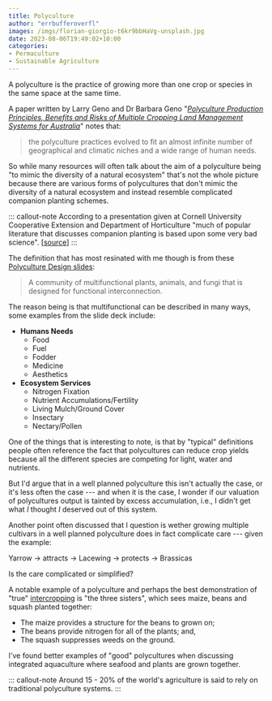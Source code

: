 ```yaml
---
title: Polyculture
author: "errbufferoverfl"
images: /imgs/florian-giorgio-t6kr9bbHaVg-unsplash.jpg
date: 2023-08-06T19:49:02+10:00
categories:
- Permaculture
- Sustainable Agriculture
---
```


A polyculture is the practice of growing more than one crop or species in the same space at the same time.

A paper written by Larry Geno and Dr Barbara Geno "[*Polyculture Production Principles, Benefits and Risks of Multiple Cropping Land Management Systems for Australia*](https://agrifutures.com.au/wp-content/uploads/publications/01-034.pdf)" notes that:

> the polyculture practices evolved to fit an almost infinite number of geographical and climatic niches and a wide range of human needs.

So while many resources will often talk about the aim of a polyculture being "to mimic the diversity of a natural ecosystem" that's not the whole picture because there are various forms of polycultures that don't mimic the diversity of a natural ecosystem and instead resemble complicated companion planting schemes.

::: callout-note
According to a presentation given at Cornell University Cooperative Extension and Department of Horticulture "much of popular literature that discusses companion planting is based upon some very bad science". \[[source](http://www.hort.cornell.edu/brewer/polycultures/Polyculture%20Design%20slides.pdf)\]
:::

The definition that has most resinated with me though is from these [Polyculture Design slides](http://www.hort.cornell.edu/brewer/polycultures/Polyculture%20Design%20slides.pdf):

> A community of multifunctional plants, animals, and fungi that is designed for functional interconnection.

The reason being is that multifunctional can be described in many ways, some examples from the slide deck include:

-   **Humans Needs**
    -   Food
    -   Fuel
    -   Fodder
    -   Medicine
    -   Aesthetics
-   **Ecosystem Services**
    -   Nitrogen Fixation
    -   Nutrient Accumulations/Fertility
    -   Living Mulch/Ground Cover
    -   Insectary
    -   Nectary/Pollen

One of the things that is interesting to note, is that by "typical" definitions people often reference the fact that polycultures can reduce crop yields because all the different species are competing for light, water and nutrients.

But I'd argue that in a well planned polyculture this isn't actually the case, or it's less often the case --- and when it is the case, I wonder if our valuation of polycultures output is tainted by excess accumulation, i.e., I didn't get what *I* thought *I* deserved out of this system.

Another point often discussed that I question is wether growing multiple cultivars in a well planned polyculture does in fact complicate care --- given the example:

Yarrow → attracts → Lacewing → protects → Brassicas

Is the care complicated or simplified?

A notable example of a polyculture and perhaps the best demonstration of "true" [intercropping](intercropping.md) is "the three sisters", which sees maize, beans and squash planted together:

-   The maize provides a structure for the beans to grown on;
-   The beans provide nitrogen for all of the plants; and,
-   The squash suppresses weeds on the ground.

I've found better examples of "good" polycultures when discussing integrated aquaculture where seafood and plants are grown together.

::: callout-note
Around 15 - 20% of the world's agriculture is said to rely on traditional polyculture systems.
:::
